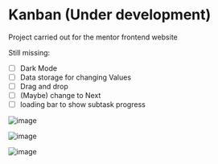 # Kanban (Under development)

Project carried out for the mentor frontend website

Still missing:
- [ ] Dark Mode
- [ ] Data storage for changing Values
- [ ] Drag and drop
- [ ] (Maybe) change to Next
- [ ] loading bar to show subtask progress

![image](https://github.com/Robx86/kanban/assets/20804662/556686a7-297f-4e67-8666-c86f4fdb9d2d)

![image](https://github.com/Robx86/kanban/assets/20804662/e16185e8-a364-46bf-bbd5-098de7823be5)

![image](https://github.com/Robx86/kanban/assets/20804662/a561abb7-9ae2-464f-bfb8-ce9279d1ce5d)
